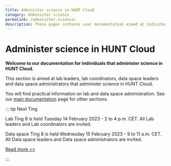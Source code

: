 ```yaml
---
title: Administer science in HUNT Cloud
category: Administer science
permalink: /administer-science/
description: These pages contains user documentation aimed at individuals that administer science in HUNT Cloud.
---
```


# Administer science in HUNT Cloud

**Welcome to our documentation for individuals that administer science in HUNT Cloud.**

This section is aimed at lab leaders, lab coordinators, data space leaders and data space administrators that administer science in HUNT Cloud. 

You will find practical information on lab and data space administration. See our [main documentation](/) page for other sections.

::: tip Next Ting

Lab Ting 8 is held Tuesday 14 February 2023 - 2 to 4 p.m. CET. All Lab leaders and Lab coordinators are invited.

Data space Ting 8 is held Wednesday 15 February 2023 - 9 to 11 a.m. CET. All Data space leaders and Data space administrators are invited.

[Read more >>](/administer-science/community/ting)

:::


